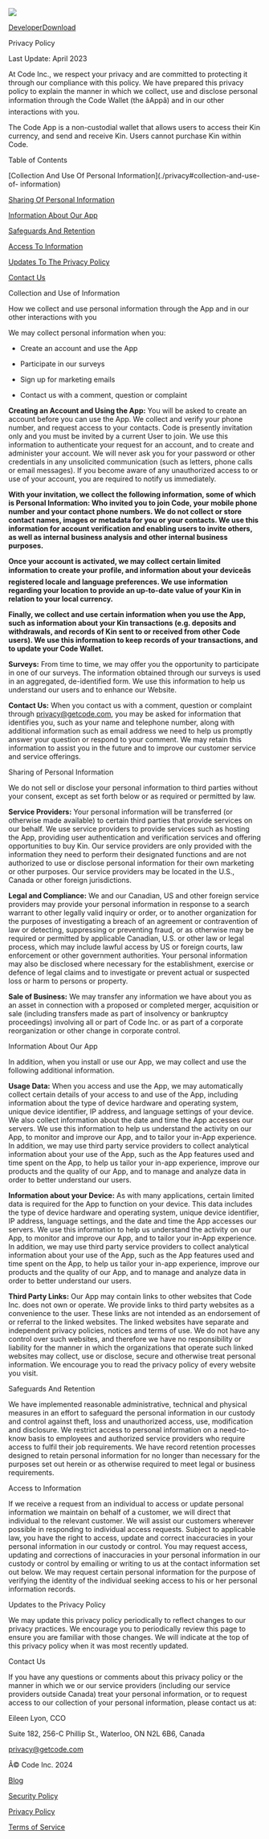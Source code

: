 [![](https://framerusercontent.com/images/dnRZthXJm9VW4tQ7b8xBO60WI.png)](./)

[Developer](./#developer)[Download](./#download-1)

Privacy Policy

Last Update: April 2023

At Code Inc., we respect your privacy and are committed to protecting it
through our compliance with this policy. We have prepared this privacy policy
to explain the manner in which we collect, use and disclose personal
information through the Code Wallet (the âAppâ) and in our other
interactions with you.

The Code App is a non-custodial wallet that allows users to access their Kin
currency, and send and receive Kin. Users cannot purchase Kin within Code.

Table of Contents

[Collection And Use Of Personal Information](./privacy#collection-and-use-of-
information)

[Sharing Of Personal Information](./privacy#sharing-of-personal-information)

[Information About Our App](./privacy#information-about-our-app)

[Safeguards And Retention](./privacy#safeguards-and-retention)

[Access To Information](./privacy#access-to-information)

[Updates To The Privacy Policy](./privacy#updates-to-the-privacy-policy)

[Contact Us](./privacy#contact-us)

Collection and Use of Information

How we collect and use personal information through the App and in our other
interactions with you

We may collect personal information when you:

  * Create an account and use the App

  * Participate in our surveys

  * Sign up for marketing emails

  * Contact us with a comment, question or complaint

**Creating an Account and Using the App:** You will be asked to create an
account before you can use the App. We collect and verify your phone number,
and request access to your contacts. Code is presently invitation only and you
must be invited by a current User to join. We use this information to
authenticate your request for an account, and to create and administer your
account. We will never ask you for your password or other credentials in any
unsolicited communication (such as letters, phone calls or email messages). If
you become aware of any unauthorized access to or use of your account, you are
required to notify us immediately.

**With your invitation, we collect the following information, some of which is
Personal Information: Who invited you to join Code, your mobile phone number
and your contact phone numbers. We do not collect or store contact names,
images or metadata for you or your contacts. We use this information for
account verification and enabling users to invite others, as well as internal
business analysis and other internal business purposes.**

**Once your account is activated, we may collect certain limited information
to create your profile, and information about your deviceâs registered
locale and language preferences. We use information regarding your location to
provide an up-to-date value of your Kin in relation to your local currency.**

**Finally, we collect and use certain information when you use the App, such
as information about your Kin transactions (e.g. deposits and withdrawals, and
records of Kin sent to or received from other Code users). We use this
information to keep records of your transactions, and to update your Code
Wallet.**

**Surveys:** From time to time, we may offer you the opportunity to
participate in one of our surveys. The information obtained through our
surveys is used in an aggregated, de-identified form. We use this information
to help us understand our users and to enhance our Website.

**Contact Us:** When you contact us with a comment, question or complaint
through [privacy@getcode.com](http://privacy@getcode.com/), you may be asked
for information that identifies you, such as your name and telephone number,
along with additional information such as email address we need to help us
promptly answer your question or respond to your comment.  We may retain this
information to assist you in the future and to improve our customer service
and service offerings.

Sharing of Personal Information

We do not sell or disclose your personal information to third parties without
your consent, except as set forth below or as required or permitted by law.

**Service Providers:** Your personal information will be transferred (or
otherwise made available) to certain third parties that provide services on
our behalf. We use service providers to provide services such as hosting the
App, providing user authentication and verification services and offering
opportunities to buy Kin. Our service providers are only provided with the
information they need to perform their designated functions and are not
authorized to use or disclose personal information for their own marketing or
other purposes. Our service providers may be located in the U.S., Canada or
other foreign jurisdictions.

**Legal and Compliance:** We and our Canadian, US and other foreign service
providers may provide your personal information in response to a search
warrant to other legally valid inquiry or order, or to another organization
for the purposes of investigating a breach of an agreement or contravention of
law or detecting, suppressing or preventing fraud, or as otherwise may be
required or permitted by applicable Canadian, U.S. or other law or legal
process, which may include lawful access by US or foreign courts, law
enforcement or other government authorities. Your personal information may
also be disclosed where necessary for the establishment, exercise or defence
of legal claims and to investigate or prevent actual or suspected loss or harm
to persons or property.

**Sale of Business:** We may transfer any information we have about you as an
asset in connection with a proposed or completed merger, acquisition or sale
(including transfers made as part of insolvency or bankruptcy proceedings)
involving all or part of Code Inc. or as part of a corporate reorganization or
other change in corporate control.

Information About Our App

In addition, when you install or use our App, we may collect and use the
following additional information.

**Usage Data:** When you access and use the App, we may automatically collect
certain details of your access to and use of the App, including information
about the type of device hardware and operating system, unique device
identifier, IP address, and language settings of your device. We also collect
information about the date and time the App accesses our servers. We use this
information to help us understand the activity on our App, to monitor and
improve our App, and to tailor your in-App experience. In addition, we may use
third party service providers to collect analytical information about your use
of the App, such as the App features used and time spent on the App, to help
us tailor your in-app experience, improve our products and the quality of our
App, and to manage and analyze data in order to better understand our users.

**Information about your Device:** As with many applications, certain limited
data is required for the App to function on your device. This data includes
the type of device hardware and operating system, unique device identifier, IP
address, language settings, and the date and time the App accesses our
servers. We use this information to help us understand the activity on our
App, to monitor and improve our App, and to tailor your in-App experience. In
addition, we may use third party service providers to collect analytical
information about your use of the App, such as the App features used and time
spent on the App, to help us tailor your in-app experience, improve our
products and the quality of our App, and to manage and analyze data in order
to better understand our users.

**Third Party Links:** Our App may contain links to other websites that Code
Inc. does not own or operate. We provide links to third party websites as a
convenience to the user. These links are not intended as an endorsement of or
referral to the linked websites. The linked websites have separate and
independent privacy policies, notices and terms of use. We do not have any
control over such websites, and therefore we have no responsibility or
liability for the manner in which the organizations that operate such linked
websites may collect, use or disclose, secure and otherwise treat personal
information. We encourage you to read the privacy policy of every website you
visit.

Safeguards And Retention

We have implemented reasonable administrative, technical and physical measures
in an effort to safeguard the personal information in our custody and control
against theft, loss and unauthorized access, use, modification and disclosure.
We restrict access to personal information on a need-to-know basis to
employees and authorized service providers who require access to fulfil their
job requirements. We have record retention processes designed to retain
personal information for no longer than necessary for the purposes set out
herein or as otherwise required to meet legal or business requirements.

Access to Information

If we receive a request from an individual to access or update personal
information we maintain on behalf of a customer, we will direct that
individual to the relevant customer. We will assist our customers wherever
possible in responding to individual access requests. Subject to applicable
law, you have the right to access, update and correct inaccuracies in your
personal information in our custody or control. You may request access,
updating and corrections of inaccuracies in your personal information in our
custody or control by emailing or writing to us at the contact information set
out below. We may request certain personal information for the purpose of
verifying the identity of the individual seeking access to his or her personal
information records.

Updates to the Privacy Policy

We may update this privacy policy periodically to reflect changes to our
privacy practices. We encourage you to periodically review this page to ensure
you are familiar with those changes. We will indicate at the top of this
privacy policy when it was most recently updated.

Contact Us

If you have any questions or comments about this privacy policy or the manner
in which we or our service providers (including our service providers outside
Canada) treat your personal information, or to request access to our
collection of your personal information, please contact us at:

Eileen Lyon, CCO

Suite 182, 256-C Phillip St., Waterloo, ON N2L 6B6, Canada

[privacy@getcode.com](mailto:privacy@getcode.com)

Â© Code Inc. 2024

[Blog](./blog/seed-round)

[Security Policy](./security)

[Privacy Policy](./privacy)

[Terms of Service](./terms)

